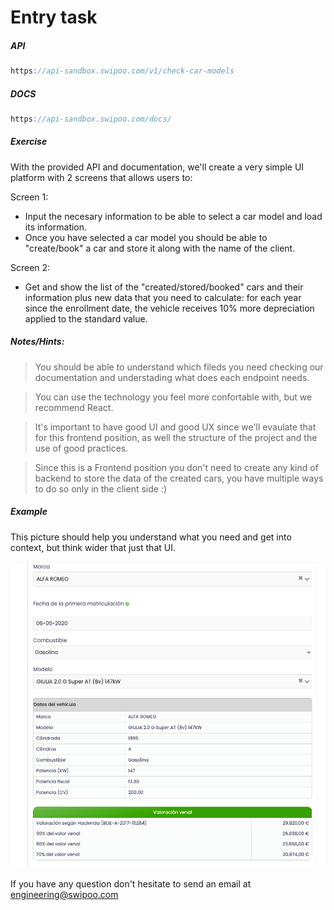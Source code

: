 # Entry task

##### API
```javascript
https://api-sandbox.swipoo.com/v1/check-car-models
```

##### DOCS

```javascript
https://api-sandbox.swipoo.com/docs/
```

##### Exercise

With the provided API and documentation, we'll create a very simple UI platform with 2 screens that allows users to:

Screen 1:
- Input the necesary information to be able to select a car model and load its information.
- Once you have selected a car model you should be able to "create/book" a car and store it along with the name of the client.

Screen 2:
- Get and show the list of the "created/stored/booked" cars and their information plus new data that you need to calculate: for each year since the enrollment date, the vehicle receives 10% more depreciation applied to the standard value.

##### Notes/Hints:

> You should be able to understand which fileds you need checking our documentation and understading what does each endpoint needs.

> You can use the technology you feel more confortable with, but we recommend React.

> It's important to have good UI and good UX since we'll evaulate that for this frontend position, as well the structure of the project and the use of good practices.

> Since this is a Frontend position you don't need to create any kind of backend to store the data of the created cars, you have multiple ways to do so only in the client side :) 

##### Example

This picture should help you understand what you need and get into context, but think wider that just that UI.

![img](img.png)



If you have any question don't hesitate to send an email at [engineering@swipoo.com](mailto:engineering@swipoo.com)
